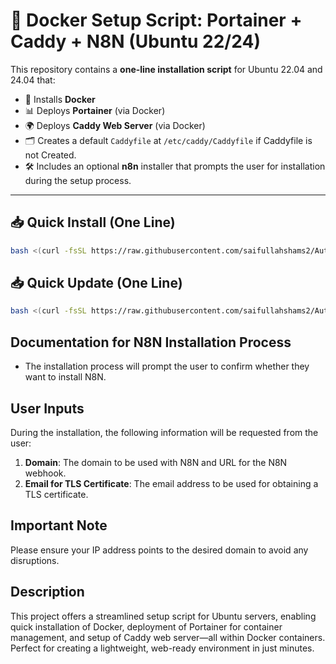 # 🚀 Docker Setup Script: Portainer + Caddy + N8N (Ubuntu 22/24)

This repository contains a **one-line installation script** for Ubuntu 22.04 and 24.04 that:

- 🐳 Installs **Docker**
- 📊 Deploys **Portainer** (via Docker)
- 🌍 Deploys **Caddy Web Server** (via Docker)
- 🗂️ Creates a default `Caddyfile` at `/etc/caddy/Caddyfile` if Caddyfile is not Created.
- 🛠️ Includes an optional **n8n** installer that prompts the user for installation during the setup process.

---

## 📥 Quick Install (One Line)

```bash
bash <(curl -fsSL https://raw.githubusercontent.com/saifullahshams2/Auto-Install-Docker/main/install.sh)
```

## 📥 Quick Update (One Line)

```bash
bash <(curl -fsSL https://raw.githubusercontent.com/saifullahshams2/Auto-Install-Docker/main/update.sh)
```

## Documentation for N8N Installation Process

- The installation process will prompt the user to confirm whether they want to install N8N.

## User Inputs

During the installation, the following information will be requested from the user:

1. **Domain**: The domain to be used with N8N and URL for the N8N webhook.
2. **Email for TLS Certificate**: The email address to be used for obtaining a TLS certificate.

## Important Note

Please ensure your IP address points to the desired domain to avoid any disruptions.

## Description

This project offers a streamlined setup script for Ubuntu servers, enabling quick installation of Docker, deployment of Portainer for container management, and setup of Caddy web server—all within Docker containers. Perfect for creating a lightweight, web-ready environment in just minutes.
